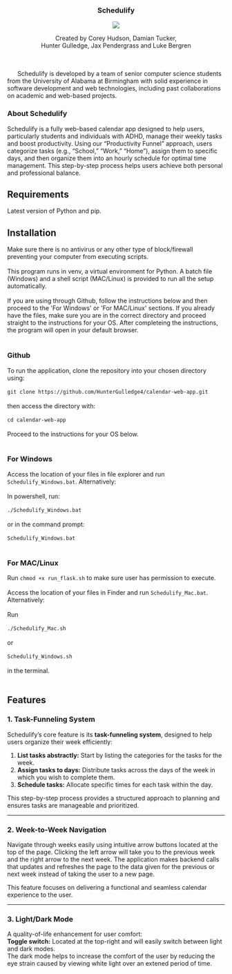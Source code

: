 <div align="center">
<h3>Schedulify</h3>

![](https://i.ibb.co/Df3sf4b/logo-removebg-preview-removebg-preview-1.png)

Created by Corey Hudson, Damian Tucker,<br> Hunter Gulledge, Jax Pendergrass and Luke Bergren

<div align="left">
<br><br>&nbsp;&nbsp;&nbsp;&nbsp;&nbsp;&nbsp;Schedulify is developed by a team of senior computer science students from the University of Alabama at Birmingham with solid experience in software development and web technologies, including past collaborations on academic and web-based projects.

  

### About Schedulify

Schedulify is a fully web-based calendar app designed to help users, particularly students and individuals with ADHD, manage their weekly tasks and boost productivity. Using our “Productivity Funnel” approach, users categorize tasks (e.g., “School,” “Work,” “Home”), assign them to specific days, and then organize them into an hourly schedule for optimal time management. This step-by-step process helps users achieve both personal and professional balance.

## Requirements
Latest version of Python and pip.

## Installation
Make sure there is no antivirus or any other type of block/firewall preventing your computer from executing scripts.<br><br>
This program runs in venv, a virtual environment for Python. A batch file (Windows) and a shell script (MAC/Linux) is provided to run all the setup automatically.<br><br>
If you are using through Github, follow the instructions below and then proceed to the 'For Windows' or 'For MAC/Linux' sections. If you already have the files, make sure you are in the correct directory and proceed straight to the instructions for your OS. After completeing the instructions, the program will open in your default browser.<br><br>
### Github
To run the application, clone the repository into your chosen directory using:<br><br>
`git clone https://github.com/HunterGulledge4/calendar-web-app.git`<br><br>
then access the directory with:<br><br>
`cd calendar-web-app`<br><br>
Proceed to the instructions for your OS below.<br><br>
### For Windows
Access the location of your files in file explorer and run `Schedulify_Windows.bat`. Alternatively:<br><br>
In powershell, run: <br><br>
`./Schedulify_Windows.bat`
<br><br>or in the command prompt:<br><br>
`Schedulify_Windows.bat`<br><br>

### For MAC/Linux
Run `chmod +x run_flask.sh` to make sure user has permission to execute.<br><br>
Access the location of your files in Finder and run `Schedulify_Mac.bat`. Alternatively:<br><br>
Run <br><br>`./Schedulify_Mac.sh` <br><br>or<br><br> `Schedulify_Windows.sh`<br><br> in the terminal.<br><br>

## Features

### 1. Task-Funneling System  
Schedulify’s core feature is its **task-funneling system**, designed to help users organize their week efficiently:  
1. **List tasks abstractly:** Start by listing the categories for the tasks for the week.  
2. **Assign tasks to days:** Distribute tasks across the days of the week in which you wish to complete them.  
3. **Schedule tasks:** Allocate specific times for each task within the day.  

This step-by-step process provides a structured approach to planning and ensures tasks are manageable and prioritized.  

---

### 2. Week-to-Week Navigation
Navigate through weeks easily using intuitive arrow buttons located at the top of the page. Clicking the left arrow will take you to the previous week and the right arrow to the next week. The application makes backend calls that updates and refreshes the page to the data given for the previous or next week instead of taking the user to a new page.  

This feature focuses on delivering a functional and seamless calendar experience to the user. 

---

### 3. Light/Dark Mode   
A quality-of-life enhancement for user comfort:  
**Toggle switch:** Located at the top-right and will easily switch between light and dark modes.    
The dark mode helps to increase the comfort of the user by reducing the eye strain caused by viewing white light over an extened period of time. 
